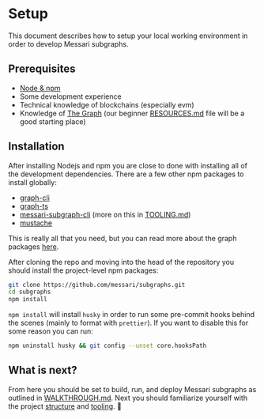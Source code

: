# Setup

This document describes how to setup your local working environment in order to develop Messari subgraphs.

## Prerequisites

- [Node & npm](https://docs.npmjs.com/downloading-and-installing-node-js-and-npm)
- Some development experience
- Technical knowledge of blockchains (especially evm)
- Knowledge of [The Graph](https://thegraph.com/docs/) (our beginner [RESOURCES.md](./RESOURCES.md) file will be a good starting place)

## Installation

After installing Nodejs and npm you are close to done with installing all of the development dependencies. There are a few other npm packages to install globally:

- [graph-cli](https://www.npmjs.com/package/@graphprotocol/graph-cli)
- [graph-ts](https://www.npmjs.com/package/@graphprotocol/graph-ts)
- [messari-subgraph-cli](https://www.npmjs.com/package/messari-subgraph-cli) (more on this in [TOOLING.md](./TOOLING.md))
- [mustache](https://www.npmjs.com/package/mustache)

This is really all that you need, but you can read more about the graph packages [here](https://thegraph.com/docs/en/developing/creating-a-subgraph/#install-the-graph-cli).

After cloning the repo and moving into the head of the repository you should install the project-level npm packages:

```bash
git clone https://github.com/messari/subgraphs.git
cd subgraphs
npm install
```

`npm install` will install `husky` in order to run some pre-commit hooks behind the scenes (mainly to format with `prettier`). If you want to disable this for some reason you can run:

```bash
npm uninstall husky && git config --unset core.hooksPath
```

## What is next?

From here you should be set to build, run, and deploy Messari subgraphs as outlined in [WALKTHROUGH.md](./WALKTHROUGH.md). Next you should familiarize yourself with the project [structure](./STRUCTURE.md) and [tooling](./TOOLING.md). 🚀
